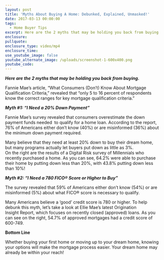 ```yaml
---
layout: post
title: 'Myths About Buying A Home: Debunked, Explained, Unmasked!'
date: 2017-03-13 00:00:00
tags:
  - Home Buyer Tips
excerpt: Here are the 2 myths that may be holding you back from buying
enclosure:
pullquote:
enclosure_type: video/mp4
enclosure_time:
use_youtube_image: false
youtube_alternate_image: /uploads/screenshot-1-600x400.png
youtube_code:
---
```



***Here are the 2 myths that may be holding you back from buying.&nbsp;***

Fannie Mae’s article, “What Consumers (Don’t) Know About Mortgage Qualification Criteria,” revealed that “only 5 to 16 percent of respondents know the correct ranges for key mortgage qualification criteria.”

***Myth #1: “I Need a 20% Down Payment”&nbsp;***

Fannie Mae’s survey revealed that consumers overestimate the down payment funds needed &nbsp;to qualify for a home loan. According to the report, 76% of Americans either don’t know (40%) or are misinformed (36%) about the minimum down payment required.

Many believe that they need at least 20% down to buy their dream home, but many programs actually let buyers put down as little as 3%.
<br>On the right are the results of a Digital Risk survey of Millennials who recently purchased a home. As you can see, 64.2% were able to purchase their home by putting down less than 20%, with 43.8% putting down less than 10%!

***Myth #2: “I Need a 780 FICO&reg; Score or Higher to Buy”&nbsp;***

The survey revealed that 59% of Americans either don’t know (54%) or are misinformed (5%) about what FICO&reg; score is necessary to qualify.

Many Americans believe a ‘good’ credit score is 780 or higher. To help debunk this myth, let’s take a look at Ellie Mae’s latest Origination
<br>Insight Report, which focuses on recently closed (approved) loans. As you can see on the right, 54.7% of approved mortgages had a credit score of 600-749.

**Bottom Line**

Whether buying your first home or moving up to your dream home, knowing your options will make the mortgage process easier. Your dream home may already be within your reach!
